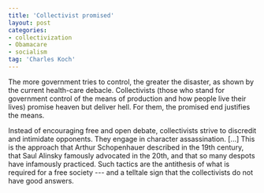 ```yaml
---
title: 'Collectivist promised'
layout: post
categories:
- collectivization
- Obamacare
- socialism
tag: 'Charles Koch'
---
```


The more government tries to control, the greater the disaster, as shown by the current health-care debacle. Collectivists (those who stand for government control of the means of production and how people live their lives) promise heaven but deliver hell. For them, the promised end justifies the means.

Instead of encouraging free and open debate, collectivists strive to discredit and intimidate opponents. They engage in character assassination. \[...\] This is the approach that Arthur Schopenhauer described in the 19th century, that Saul Alinsky famously advocated in the 20th, and that so many despots have infamously practiced. Such tactics are the antithesis of what is required for a free society --- and a telltale sign that the collectivists do not have good answers.

